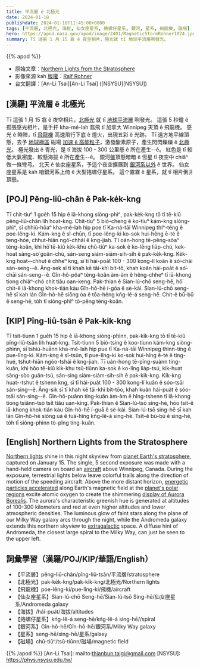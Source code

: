 ```yaml
---
title: 平流層 ê 北極光
date: 2024-01-18
publishdate: 2024-01-18T11:45:00+0800
tags: [平流層, 北極光, 海拔, 仙女座星系, 捲螺仔星系, 銀河, 星系, 飛龍機, 磁場]
hero: https://apod.nasa.gov/apod/image/2401/MagneticStormRohner1024.jpg
summary: Tī 這張 1 月 15 翕 ê 夜空相片，極光就 tī 地球平流層咧發光。
---
```


{{% apod %}}

- 原始文章：[Northern Lights from the Stratosphere](https://apod.nasa.gov/apod/ap240118.html)
- 影像來源 kah [版權][copyright]：[Ralf Rohner](https://www.instagram.com/skypointer2000/)
- 台文翻譯：[An-Li Tsai][An-Li Tsai] ([NSYSU][NSYSU])

## [漢羅] 平流層 ê 北極光
Tī 這張 1 月 15 翕 ê 夜空相片，[北極光][Northern lights] 就 tī [地球平流層][planet Earth's stratosphere] 咧發光。
這張 5 秒鐘 ê 孤張感光相片，是手扞 kha-mé-lah 翕飛 tī 加拿大 Winnipeg 天頂 ê 飛龍機。
感光 ê 時陣，tī [飛龍機][aircraft] 高速飛行下底 ê 燈火，出現五彩 ê 光跡。
Tī 遠方地平線頂懸，去予 [地球極區][planet's polar regions] 磁場 [加速 ê 高能粒子][energetic particles accelerated]，激發酸素原子，產生閃閃爍爍 ê [北極光][display of Aurora Borealis]。
極光發出 ê 青光，是 tī 海拔 100 - 300 公里懸 ê 所在產生--ê。
紅色是 tī 較低大氣密度、較懸海拔 ê 所在產生--ê。
銀河盤頂懸暗暗 ê 恆星 tī 夜空中 chiâⁿ 做一條彎弓。
北天 ê 仙女座星系，予這个夜空擴展到 [銀河系以外][extragalactic] ê 世界。
仙女座星系是 kah 咱銀河系上倚 ê 大型捲螺仔星系。
這个霧霧 ê 星系，就 tī 相片倒爿頂懸。

## [POJ] Pêng-liû-chân ê Pak-ke̍k-kng
Tī chit-tiuⁿ 1 goe̍h 15 hip ê iā-khong siòng-phìⁿ, pak-ke̍k-kng tō tī tē-kiû pêng-liû-chân lih hoat-kng.
Chit-tiuⁿ 5 bió-cheng ê ko͘-tiuⁿ kám-kng siòng-phìⁿ, sī chhiú-hōaⁿ kha-mé-lah hip poe tī Ka-ná-tāi Winnipeg thiⁿ-téng ê poe-lêng-ki.
Kám-kng ê sî-chūn, tī poe-lêng-ki ko-sok hui-hêng ē-té ê teng-hóe, chhut-hiān ngó͘-chhái ê kng-jiah.
Tī oán-hong tē-pêng-sòaⁿ téng-koân, khì hō͘ tē-kiû ke̍k-khu chû-tiûⁿ ka-sok ê ko-lêng lia̍p-chú, kek-hoat sàng-sò͘ goân-chú, sán-seng siám-siám-sih-sih ê pak-ke̍k-kng.
Ke̍k-kng hoat--chhut ê chheⁿ kng, sī tī hái-poa̍t 100 - 300 kong-lí koân ê só͘-chāi sán-seng--ê.
Âng-sek sī tī khah kē tāi-khì bi̍t-tō͘, khah koân hái-poa̍t ê só͘-chāi sán-seng--ê.
Gîn-hô-pôaⁿ téng-koân àm-àm ê hêng-chheⁿ tī iā-khong tiong chiâⁿ-chò chi̍t tiâu oan-keng.
Pak-thian ê Sian-lú-chō seng-hē, hō͘ chit-ê iā-khong khok-tián kàu Gîn-hô-hē í-gōa ê sè-kài.
Sian-lú-chō seng-hē sī kah lán Gîn-hô-hē siōng óa ê tōa-hêng kńg-lê-á seng-hē.
Chit-ê bū-bū ê seng-hē, to̍h tī siòng-phìⁿ tò-pêng téng-koân.

## [KIP] Pîng-liû-tsân ê Pak-ki̍k-kng
Tī tsit-tiunn 1 gue̍h 15 hip ê iā-khong siòng-phìnn, pak-ki̍k-kng tō tī tē-kiû pîng-liû-tsân lih huat-kng.
Tsit-tiunn 5 bió-tsing ê koo-tiunn kám-kng siòng-phìnn, sī tshiú-huānn kha-mé-lah hip pue tī Ka-ná-tāi Winnipeg thinn-tíng ê pue-lîng-ki.
Kám-kng ê sî-tsūn, tī pue-lîng-ki ko-sok hui-hîng ē-té ê ting-hué, tshut-hiān ngóo-tshái ê kng-jiah.
Tī uán-hong tē-pîng-suànn tíng-kuân, khì hōo tē-kiû ki̍k-khu tsû-tiûnn ka-sok ê ko-lîng lia̍p-tsú, kik-huat sàng-sòo guân-tsú, sán-sing siám-siám-sih-sih ê pak-ki̍k-kng.
Ki̍k-kng huat--tshut ê tshenn kng, sī tī hái-pua̍t 100 - 300 kong-lí kuân ê sóo-tsāi sán-sing--ê.
Âng-sik sī tī khah kē tāi-khì bi̍t-tōo, khah kuân hái-pua̍t ê sóo-tsāi sán-sing--ê.
Gîn-hô-puânn tíng-kuân àm-àm ê hîng-tshenn tī iā-khong tiong tsiânn-tsò tsi̍t tiâu uan-king.
Pak-thian ê Sian-lú-tsō sing-hē, hōo tsit-ê iā-khong khok-tián kàu Gîn-hô-hē í-guā ê sè-kài.
Sian-lú-tsō sing-hē sī kah lán Gîn-hô-hē siōng uá ê tuā-hîng kńg-lê-á sing-hē.
Tsit-ê bū-bū ê sing-hē, to̍h tī siòng-phìnn tò-pîng tíng-kuân.

## [English] Northern Lights from the Stratosphere
[Northern lights][Northern lights] shine in this night skyview from [planet Earth's stratosphere][planet Earth's stratosphere], captured on January 15.
The single, 5 second exposure was made with a hand-held camera on board an [aircraft][aircraft] above Winnipeg, Canada.
During the exposure, terrestrial lights below leave colorful trails along the direction of motion of the speeding aircraft.
Above the more distant horizon, [energetic particles accelerated][energetic particles accelerated] along Earth's magnetic field at the [planet's polar regions][planet's polar regions] excite atomic oxygen to create the shimmering [display of Aurora Borealis][display of Aurora Borealis].
The aurora's characteristic greenish hue is generated at altitudes of 100-300 kilometers and red at even higher altitudes and lower atmospheric densities.
The luminous glow of faint stars along the plane of our Milky Way galaxy arcs through the night, while the Andromeda galaxy extends this northern skyview to [extragalactic][extragalactic] space.
A diffuse hint of Andromeda, the closest large spiral to the Milky Way, can just be seen to the upper left.

## 詞彙學習（漢羅/POJ/KIP/華語/English）
- 【平流層】pêng-liû-chân/pîng-liû-tsân/平流層/stratosphere
- 【北極光】pak-ke̍k-kng/pak-ki̍k-kng/北極光/Northern lights
- 【飛龍機】poe-lêng-ki/pue-lîng-ki/飛機/aircraft
- 【仙女座星系】Sian-lú-chō Seng-hē/Sian-lú-tsō Sing-hē/仙女座星系/Andromeda galaxy
- 【海拔】/hái-pua̍t/海拔/altitudes
- 【捲螺仔星系】kńg-lê-á seng-hē/kńg-lê-á sing-hē//spiral
- 【銀河系】Gîn-hô-hē/Gîn-hô-hē/銀河系/Milky Way galaxy
- 【星系】seng-hē/sing-hē/星系/galaxy
- 【磁場】chû-tiûⁿ/tsû-tiûnn/磁場/magnetic field

{{% /apod %}}
[An-Li Tsai]: mailto:thianbun.taigi@gmail.com
[NSYSU]: https://phys.nsysu.edu.tw/

[copyright]: https://apod.nasa.gov/apod/fap/lib/about_apod.html#srapply
[License]: https://creativecommons.org/licenses/by/3.0/

[Northern lights]:https://apod.nasa.gov/apod/ap231125.html
[planet Earth's stratosphere]:https://en.wikipedia.org/wiki/Zombies_of_the_Stratosphere
[aircraft]:https://apod.nasa.gov/apod/ap191010.html
[energetic particles accelerated]:https://www.nasa.gov/missions/sounding-rockets/rockets-to-uncover-electric-circuit-that-powers-the-northern-lights/
[planet's polar regions]:https://www.swpc.noaa.gov/products/aurora-30-minute-forecast
[display of Aurora Borealis]:https://www.aurorasaurus.org/
[extragalactic]:https://apod.nasa.gov/apod/ap211106.html
